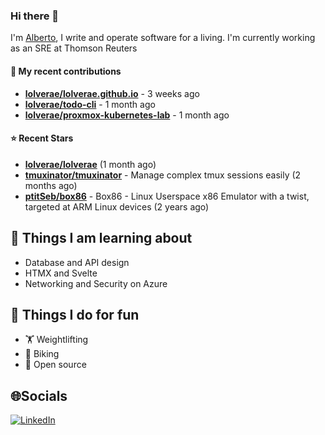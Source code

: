 ### Hi there 👋

I'm [Alberto](https://albertolvera.com), I write and operate software for a living. I'm currently working as an SRE at Thomson Reuters

#### 🚀 My recent contributions
- **[lolverae/lolverae.github.io](https://github.com/lolverae/lolverae.github.io)** - 3 weeks ago
- **[lolverae/todo-cli](https://github.com/lolverae/todo-cli)** - 1 month ago
- **[lolverae/proxmox-kubernetes-lab](https://github.com/lolverae/proxmox-kubernetes-lab)** - 1 month ago

#### ⭐ Recent Stars
- **[lolverae/lolverae](https://github.com/lolverae/lolverae)** (1 month ago)
- **[tmuxinator/tmuxinator](https://github.com/tmuxinator/tmuxinator)** - Manage complex tmux sessions easily (2 months ago)
- **[ptitSeb/box86](https://github.com/ptitSeb/box86)** - Box86 - Linux Userspace x86 Emulator with a twist, targeted at ARM Linux devices (2 years ago)

## 📖 Things I am learning about

- Database and API design
- HTMX and Svelte
- Networking and Security on Azure

## 💪 Things I do for fun

- 🏋 Weightlifting
- 🚴 Biking
- 🤼 Open source

## 🌐Socials
[![LinkedIn](https://img.shields.io/badge/LinkedIn-%230077B5.svg?logo=linkedin&logoColor=white)](https://www.linkedin.com/in/luis-alberto-olvera/)
